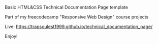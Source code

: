 Basic HTML&CSS Technical Documentation Page template

Part of my freecodecamp "Responsive Web Design" course projects

Live: https://trapsoulest1999.github.io/technical_documentation_page/

Enjoy!
